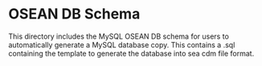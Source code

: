 # OSEAN DB Schema

This directory includes the MySQL OSEAN DB schema for users to automatically generate a MySQL database copy.
This contains a .sql containing the template to generate the database into sea cdm file format.

